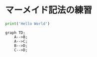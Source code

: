# マーメイド記法の練習
```Python
print('Hello World')
```

```mermaid
graph TD;
    A-->B;
    A-->C;
    B-->D;
    C-->D;
```


